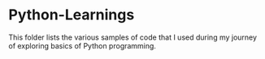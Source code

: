 # Python-Learnings

This folder lists the various samples of code that I used during my journey of exploring basics of Python programming.
